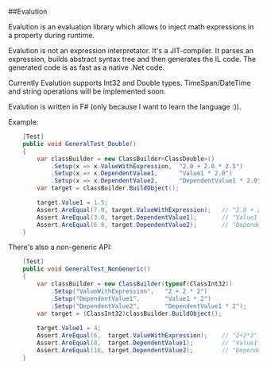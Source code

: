##Evalution

Evalution is an evaluation library which allows to inject math expressions in a property during runtime.

Evalution is not an expression interpretator. It's a JIT-compiler. It parses an expression, builds abstract syntax tree and then generates the IL code. The generated code is as fast as a native .Net code.

Currently Evalution supports Int32 and Double types. TimeSpan/DateTime and string operations will be implemented soon.

Evalution is written in F# (only because I want to learn the language :)).

Example:

```C#
    [Test]
    public void GeneralTest_Double()
    {
        var classBuilder = new ClassBuilder<ClassDouble>()
            .Setup(x => x.ValueWithExpression,  "2.0 + 2.0 * 2.5")
            .Setup(x => x.DependentValue1,      "Value1 * 2.0")
            .Setup(x => x.DependentValue2,      "DependentValue1 * 2.0");
        var target = classBuilder.BuildObject();

        target.Value1 = 1.5;
        Assert.AreEqual(7.0, target.ValueWithExpression);   // "2.0 + 2.0 * 2.5"
        Assert.AreEqual(3.0, target.DependentValue1);       // "Value1 * 2.0"
        Assert.AreEqual(6.0, target.DependentValue2);       // "DependentValue1 * 2.0"
    }
```

There's also a non-generic API:

```C#
    [Test]
    public void GeneralTest_NonGeneric()
    {
        var classBuilder = new ClassBuilder(typeof(ClassInt32))
            .Setup("ValueWithExpression",   "2 + 2 * 2")
            .Setup("DependentValue1",       "Value1 * 2")
            .Setup("DependentValue2",       "DependentValue1 * 2");
        var target = (ClassInt32)classBuilder.BuildObject();
        
        target.Value1 = 4;
        Assert.AreEqual(6,  target.ValueWithExpression);    // "2+2*2"
        Assert.AreEqual(8,  target.DependentValue1);        // "Value1*2"
        Assert.AreEqual(16, target.DependentValue2);        // "DependentValue1*2"
    }
```
